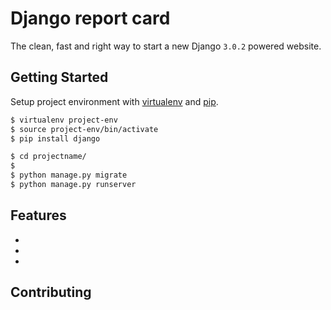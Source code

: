 # Django report card

The clean, fast and right way to start a new Django `3.0.2` powered website.

## Getting Started

Setup project environment with [virtualenv](https://virtualenv.pypa.io) and [pip](https://pip.pypa.io).

```bash
$ virtualenv project-env
$ source project-env/bin/activate
$ pip install django

$ cd projectname/
$
$ python manage.py migrate
$ python manage.py runserver
```

## Features

* 
* 
* 

## Contributing


